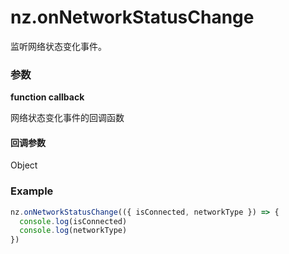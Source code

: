 # nz.onNetworkStatusChange

监听网络状态变化事件。

### 参数

**function callback**

网络状态变化事件的回调函数

#### 回调参数

Object

<Results :data="results" />

### Example

```ts
nz.onNetworkStatusChange(({ isConnected, networkType }) => {
  console.log(isConnected)
  console.log(networkType)
})
```

<script setup>
const results = [
  {
    name: 'isConnected',
    type: 'boolean',
    desc: "当前是否有网络连接",
    version: '0.1.0',
  },
  {
    name: 'networkType',
    type: 'string',
    desc: "网络类型",
    version: '0.1.0',
    values: [
      { value: "wifi", desc: "WiFi 网络" },
      { value: "2g", desc: "2g 网络" },
      { value: "3g", desc: "3g 网络" },
      { value: "4g", desc: "4g 网络" },
      { value: "5g", desc: "5g 网络" },
      { value: "unknown", desc: "未知网络" },
      { value: "none", desc: "无网络" },
    ]
  },
]
</script>
